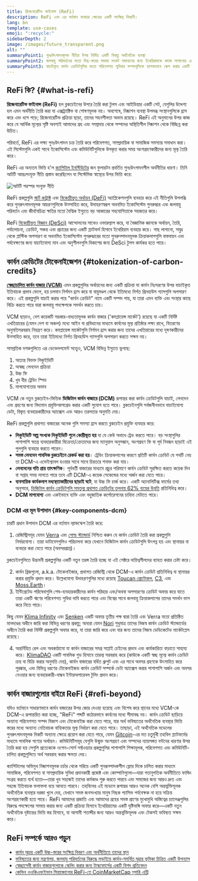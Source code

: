 ```yaml
---
title: রিজেনারেটিভ ফাইনান্স (ReFi)
description: ReFi এবং এর বর্তমান ব্যবহার ক্ষেত্রের একটি সংক্ষিপ্ত বিবরণী।
lang: bn
template: use-cases
emoji: ":recycle:"
sidebarDepth: 2
image: /images/future_transparent.png
alt: ""
summaryPoint1: পুনঃউৎপাদনমূলক নীতির উপর নির্মিত একটি বিকল্প অর্থনৈতিক ব্যবস্থা
summaryPoint2: জলবায়ু পরিবর্তনের মতো বিশ্ব-স্তরের সমন্বয় সংকট সমাধানের জন্য ইথেরিয়ামকে কাজে লাগানোর একটি প্রচেষ্টা
summaryPoint3: যাচাইকৃত কার্বন ক্রেডিটগুলির মতো পরিবেশগত সুবিধার সম্পদগুলিকে ব্যাপকভাবে স্কেল করার একটি টুল
---
```


## ReFi কি? {#what-is-refi}

**রিজেনারেটিভ ফাইনান্স (ReFi)** হল ব্লকচেইনের উপরে তৈরি করা টুলস এবং আইডিয়ার একটি সেট, যেগুলির উদ্দেশ্য হল এমন অর্থনীতি তৈরি করা যা এক্সট্র্যাক্টিভ বা শোষণমূলক নয়। অবশেষে, নিষ্কাশন ব্যবস্থা উপলব্ধ সংস্থানগুলিকে হ্রাস করে এবং ধসে পড়ে; রিজেনারেটিভ প্রক্রিয়া ছাড়া, তাদের সহনশীলতা অভাব রয়েছে। ReFi এই অনুমানের উপর কাজ করে যে আর্থিক মূল্যের সৃষ্টি অবশ্যই আমাদের গ্রহ এবং সম্প্রদায় থেকে সম্পদের অস্থিতিশীল নিষ্কাশন থেকে বিচ্ছিন্ন করা উচিত।

পরিবর্তে, ReFi এর লক্ষ্য পুনঃউৎপাদন চক্র তৈরি করে পরিবেশগত, সাম্প্রদায়িক বা সামাজিক সমস্যার সমাধান করা। এই সিস্টেমগুলি একই সাথে ইকোসিস্টেম এবং কমিউনিটিগুলিকে উপকৃত করার সময় অংশগ্রহণকারীদের জন্য মূল্য তৈরি করে।

ReFi এর অন্যতম ভিত্তি হ'ল [ক্যাপিটাল ইনস্টিউটের](https://capitalinstitute.org) জন ফুলারটন প্রবর্তিত পুনঃউৎপাদনশীল অর্থনীতির ধারণা। তিনি আটটি আন্তঃসংযুক্ত নীতি প্রস্তাব করেছিলেন যা সিস্টেমিক স্বাস্থ্যের উপর ভিত্তি করে:

![আটটি পরস্পর সংযুক্ত নীতি](./refi-regenerative-economy-diagram.png)

ReFi প্রকল্পগুলি [স্মার্ট কন্ট্রাক্ট](/developers/docs/smart-contracts/) এবং [বিকেন্দ্রীভূত অর্থায়ন (DeFi)](/defi/) অ্যাপ্লিকেশনগুলি ব্যবহার করে এই নীতিগুলি উপলব্ধি করে পুনরুৎপাদনমূলক আচরণগুলিকে উত্সাহিত করে, উদাহরণস্বরূপ অবনমিত ইকোসিস্টেম পুনরুদ্ধার এবং জলবায়ু পরিবর্তন এবং জীববৈচিত্র্য ক্ষতির মতো বৈশ্বিক ইস্যুতে বড় আকারের সহযোগিতাকে সহজতর করে।

ReFi [বিকেন্দ্রীভূত বিজ্ঞান (DeSci)](/desci/) আন্দোলনের সাথেও ওভারল্যাপ করে, যা বৈজ্ঞানিক জ্ঞানকে অর্থায়ন, তৈরি, পর্যালোচনা, ক্রেডিট, সঞ্চয় এবং প্রচারের জন্য একটি প্ল্যাটফর্ম হিসাবে ইথেরিয়াম ব্যবহার করে। গাছ লাগানো, সমুদ্র থেকে প্লাস্টিক অপসারণ বা অবনমিত ইকোসিস্টেম পুনরুদ্ধারের মতো পুনরুত্পাদনমূলক ক্রিয়াকলাপগুলি বাস্তবায়ন এবং পর্যবেক্ষণের জন্য যাচাইযোগ্য মান এবং অনুশীলনগুলি বিকাশের জন্য DeSci টুলস কার্যকর হতে পারে।

## কার্বন ক্রেডিটের টোকেনাইজেশন {#tokenization-of-carbon-credits}

**[স্বেচ্ছাচালিত কার্বন বাজার (VCM)](https://climatefocus.com/so-what-voluntary-carbon-market-exactly/)** এমন প্রকল্পগুলির অর্থায়নের জন্য একটি প্রক্রিয়া যা কার্বন নিঃসরণের উপর যাচাইকৃত ইতিবাচক প্রভাব ফেলে, হয় চলমান নির্গমন হ্রাস করে বা বায়ুমণ্ডল থেকে ইতিমধ্যে নির্গত গ্রিনহাউস গ্যাসগুলি অপসারণ করে। এই প্রকল্পগুলি যাচাই করার পরে "কার্বন ক্রেডিট" নামে একটি সম্পদ পায়, যা তারা এমন ব্যক্তি এবং সংস্থার কাছে বিক্রি করতে পারে যারা জলবায়ু পদক্ষেপকে সমর্থন করতে চায়।

VCM ছাড়াও, বেশ কয়েকটি সরকার-বাধ্যতামূলক কার্বন বাজার ('কমপ্লায়েন্স মার্কেট') রয়েছে যা একটি নির্দিষ্ট এখতিয়ারের (যেমন দেশ বা অঞ্চল) মধ্যে আইন বা প্রবিধানের মাধ্যমে কার্বনের মূল্য প্রতিষ্ঠার লক্ষ্য রাখে, বিতরণের অনুমতিসরবরাহ নিয়ন্ত্রণ করে। কমপ্লায়েন্স মার্কেটগুলি নির্গমন হ্রাস করার জন্য তাদের এখতিয়ারের মধ্যে দূষণকারীদের উত্সাহিত করে, তবে তারা ইতিমধ্যে নির্গত গ্রিনহাউস গ্যাসগুলি অপসারণ করতে সক্ষম নয়।

সাম্প্রতিক দশকগুলিতে এর ডেভেলপমেন্ট সত্ত্বেও, VCM বিভিন্ন ইস্যুতে ভুগছে:

1. অত্যন্ত বিভক্ত লিকুইডিটি
2. অস্বচ্ছ লেনদেন প্রক্রিয়া
3. উচ্চ ফি
4. খুব ধীর ট্রেডিং স্পিড
5. মাপযোগ্যতার অভাব

VCM কে নতুন ব্লকচেইন-ভিত্তিক **ডিজিটাল কার্বন বাজারে (DCM)** রূপান্তর করা কার্বন ক্রেডিটগুলি যাচাই, লেনদেন এবং গ্রহণের জন্য বিদ্যমান প্রযুক্তিআপগ্রেড করার একটি সুযোগ হতে পারে। ব্লকচেইনগুলি সর্বজনীনভাবে যাচাইযোগ্য ডেটা, বিস্তৃত ব্যবহারকারীদের অ্যাক্সেস এবং আরও তরলতার অনুমতি দেয়।

ReFi প্রকল্পগুলি প্রথাগত বাজারের অনেক গুলি সমস্যা হ্রাস করতে ব্লকচেইন প্রযুক্তি ব্যবহার করে:

- **লিকুইডিটি অল্প সংখ্যক লিকুইডিটি পুলে কেন্দ্রীভূত হয়** যা যে কেউ অবাধে ট্রেড করতে পারে। বড় সংস্থাগুলির পাশাপাশি স্বতন্ত্র ব্যবহারকারীরা বিক্রেতা/ক্রেতাদের জন্য ম্যানুয়াল অনুসন্ধান, অংশগ্রহণ ফি বা পূর্ব নিবন্ধন ছাড়াই এই পুলগুলি ব্যবহার করতে পারেন।
- **সমস্ত লেনদেন পাবলিক ব্লকচেইনে রেকর্ড করা হয়**। ট্রেডিং ক্রিয়াকলাপের কারণে প্রতিটি কার্বন ক্রেডিট যে পথটি নেয় তা DCM-এ এভেইল্যাবল হওয়ার সাথে সাথে চিরতরে শনাক্ত করা যায়।
- **লেনদেনের গতি প্রায় তাৎক্ষণিক**। পূর্ববর্তী বাজারের মাধ্যমে প্রচুর পরিমাণে কার্বন ক্রেডিট সুরক্ষিত করতে কয়েক দিন বা সপ্তাহ সময় লাগতে পারে তবে এটি DCM-এ কয়েক সেকেন্ডের মধ্যে অর্জন করা যেতে পারে।
- **ব্যবসায়িক কার্যকলাপ মধ্যস্থতাকারীদের ছাড়াই ঘটে**, যা উচ্চ ফি চার্জ করে। একটি অ্যানালিটিক্স ফার্মের তথ্য অনুসারে, [ডিজিটাল কার্বন ক্রেডিটগুলি সমতুল্য প্রথাগত ক্রেডিটের তুলনায় 62% ব্যয়ের উন্নতি](https://www.klimadao.finance/blog/klimadao-analysis-of-the-base-carbon-tonne) প্রতিনিধিত্ব করে।
- **DCM মাপযোগ্য** এবং একইভাবে ব্যক্তি এবং বহুজাতিক কর্পোরেশনের চাহিদা মেটাতে পারে।

### DCM এর মূল উপাদান {#key-components-dcm}

চারটি প্রধান উপাদান DCM এর বর্তমান ল্যান্ডস্কেপ তৈরি করে:

1. রেজিস্ট্রিসমূহ যেমন [Verra](https://verra.org/project/vcs-program/registry-system/) এবং [গোল্ড স্ট্যান্ডার্ড](https://www.goldstandard.org/) নিশ্চিত করুন যে কার্বন ক্রেডিট তৈরি করা প্রকল্পগুলি নির্ভরযোগ্য। তারা ডাটাবেসগুলিও পরিচালনা করে যেখানে ডিজিটাল কার্বন ক্রেডিটগুলি উৎপন্ন হয় এবং স্থানান্তর বা ব্যবহার করা যেতে পারে (অবসরপ্রাপ্ত)।

ব্লকচেইনগুলিতে উদ্ভাবনী প্রকল্পগুলির একটি নতুন তরঙ্গ তৈরি হচ্ছে যা এই সেক্টরে দায়িত্বশীলদের ব্যাহত করার চেষ্টা করে।

2. কার্বন ব্রিজগুলো, a.k.a. টোকেনাইজার, প্রথাগত রেজিস্ট্রি থেকে DCM-এ কার্বন ক্রেডিট প্রতিনিধিত্ব বা স্থানান্তর করার প্রযুক্তি প্রদান করে। উল্লেখযোগ্য উদাহরণগুলির মধ্যে রয়েছে [Toucan প্রোটোকল](https://toucan.earth/), [C3](https://c3.app/), এবং [Moss.Earth](https://moss.earth/)।
3. ইন্টিগ্রেটেড পরিষেবাগুলি শেষ-ব্যবহারকারীদের কার্বন পরিহার এবং/অথবা অপসারণের ক্রেডিট অফার করে যাতে তারা একটি ঋণের পরিবেশগত সুবিধা দাবি করতে পারে এবং বিশ্বের সাথে জলবায়ু ক্রিয়াকলাপের তাদের সমর্থন ভাগ করে নিতে পারে।

কিছু যেমন [Klima Infinity](https://www.klimadao.finance/infinity) এবং [Senken](https://senken.io/) একটি অফার তৃতীয় পক্ষ দ্বারা তৈরি এবং Verra মতো প্রতিষ্ঠিত মানদণ্ডের অধীনে জারি করা বিভিন্ন ধরণের প্রকল্প; অন্যরা যেমন [Nori](https://nori.com/) শুধুমাত্র তাদের নিজস্ব কার্বন ক্রেডিট স্ট্যান্ডার্ডের অধীনে তৈরি করা নির্দিষ্ট প্রকল্পগুলি অফার করে, যা তারা জারি করে এবং যার জন্য তাদের নিজস্ব ডেডিকেটেড মার্কেটপ্লেস রয়েছে।

4. অন্তর্নিহিত রেল এবং অবকাঠামো যা কার্বন বাজারের সমগ্র সাপ্লাই চেইনের প্রভাব এবং কার্যকারিতা বাড়াতে সাহায্য করে। [KlimaDAO](http://klimadao.finance/) একটি পাবলিক গুড হিসাবে তারল্য সরবরাহ করে (কাউকে একটি স্বচ্ছ মূল্যে কার্বন ক্রেডিট ক্রয় বা বিক্রি করার অনুমতি দেয়), কার্বন বাজারের বর্ধিত থ্রুপুট এবং এর সাথে অবসর গ্রহণকে উৎসাহিত করে পুরষ্কার, এবং বিভিন্ন ধরণের টোকেনাইজড কার্বন ক্রেডিট সম্পর্কে ডেটা অ্যাক্সেস করার পাশাপাশি অর্জন এবং অবসর নেওয়ার জন্য ব্যবহারকারী-বান্ধব ইন্টারঅপারেবল টুলিং প্রদান করে।

## কার্বন বাজারগুলোর বাইরে ReFi {#refi-beyond}

যদিও বর্তমানে সাধারণভাবে কার্বন বাজারের উপর জোর দেওয়া হয়েছে এবং বিশেষ করে স্থানের মধ্যে VCM-কে DCM-এ রূপান্তরিত করা হচ্ছে, "ReFi" শব্দটি কঠোরভাবে কার্বনের মধ্যে সীমাবদ্ধ নয়। কার্বন ক্রেডিট ছাড়িয়ে অন্যান্য পরিবেশগত সম্পদ বিকাশ এবং টোকেনাইজ করা যেতে পারে, যার অর্থ ভবিষ্যতের অর্থনৈতিক ব্যবস্থার ভিত্তি স্তরের মধ্যে অন্যান্য নেতিবাচক বাহ্যিকতার মূল্য নির্ধারণ করা যেতে পারে। তাছাড়া, এই অর্থনৈতিক মডেলের পুনরুৎপাদনমূলক দিকটি অন্যান্য ক্ষেত্রে প্রয়োগ করা যেতে পারে, যেমন [Gitcoin](https://gitcoin.co/)-এর মত চতুর্মুখী তহবিল প্ল্যাটফর্মের মাধ্যমে পাবলিক পণ্যের অর্থায়ন। কমিউনিটিসমূহ যেগুলি উন্মুক্ত অংশগ্রহণ এবং সম্পদের ন্যায়সঙ্গত বন্টনের ধারণার উপর তৈরি করা হয় সেগুলি প্রত্যেককে ওপেন-সোর্স সফ্টওয়্যার প্রকল্পগুলির পাশাপাশি শিক্ষামূলক, পরিবেশগত এবং কমিউনিটি-চালিত প্রকল্পগুলিতে অর্থ সরবরাহ করার ক্ষমতা দেয়।

ক্যাপিটালের অভিমুখ নিষ্কাশনমূলক চর্চার থেকে সরিয়ে একটি পুনরূত্পাদকশীল ফ্লোর দিকে চালিত করার মাধ্যমে সামাজিক, পরিবেশগত বা সাম্প্রদায়িক সুবিধা প্রদানকারী প্রজেক্ট এবং কোম্পানিগুলো—যারা গতানুগতিক অর্থনীতিতে ফান্ডিং সংগ্রহ করতে ব্যর্থ হতো—তারা খুব সহজেই তাদের কর্মকাণ্ড শুরু করতে পারবে এবং সমাজের জন্য আরও দ্রুত এবং সহজে ইতিবাচক ফলাফলা বয়ে আনতে পারবে। তহবিলের এই মডেলে রূপান্তর আরও অনেক বেশি অন্তর্ভুক্তিমূলক অর্থনৈতিক ব্যবস্থার দরজা খুলে দেয়, যেখানে সমস্ত জনসংখ্যার মানুষ নিছক প্যাসিভ পর্যবেক্ষক না হয়ে সক্রিয় অংশগ্রহণকারী হতে পারে। ReFi আমাদের প্রজাতি এবং আমাদের গ্রহের সমস্ত প্রাণের মুখোমুখি অস্তিত্বের চ্যালেঞ্জগুলির বিরুদ্ধে পদক্ষেপের সমন্বয় করার জন্য একটি প্রক্রিয়া হিসাবে ইথেরিয়ামের একটি দৃষ্টিভঙ্গি অফার করে—একটি নতুন অর্থনৈতিক দৃষ্টান্তের ভিত্তি স্তর হিসাবে, যা আগামী শতাব্দীর জন্য আরও অন্তর্ভুক্তিমূলক এবং টেকসই ভবিষ্যত সক্ষম করে।

## ReFi সম্পর্কে আরও পড়ুন

- [কার্বন মুদ্রার একটি উচ্চ-স্তরের সংক্ষিপ্ত বিবরণ এবং অর্থনীতিতে তাদের স্থান](https://www.klimadao.finance/blog/the-vision-of-a-carbon-currency)
- [ভবিষ্যতের জন্য মন্ত্রণালয়, জলবায়ু পরিবর্তনের বিরুদ্ধে লড়াইয়ে কার্বন-সমর্থিত মুদ্রার ভূমিকা চিত্রিত একটি উপন্যাস](https://en.wikipedia.org/wiki/The_Ministry_for_the_Future)
- [স্বেচ্ছাসেবী কার্বন বাজারগুলোকে স্কেলিং করার জন্য টাস্কফোর্সের একটি বিশদ প্রতিবেদন](https://www.iif.com/Portals/1/Files/TSVCM_Report.pdf)
- [কেভিন ওওকিএবংইভান মিয়াজোনোর ReFi-তে CoinMarketCap গ্লসারি এন্ট্রি](https://coinmarketcap.com/alexandria/glossary/regenerative-finance-refi)
